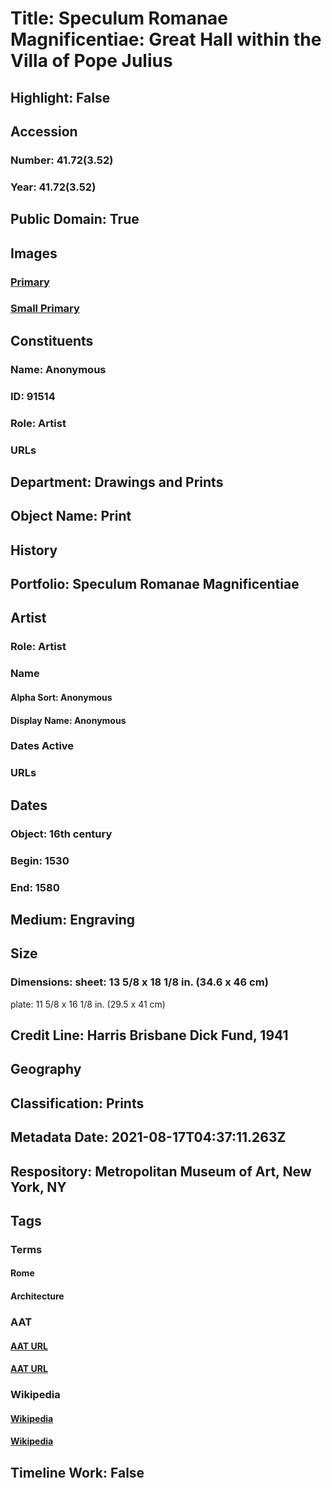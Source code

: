 # Title: Speculum Romanae Magnificentiae: Great Hall within the Villa of Pope Julius
## Highlight: False
## Accession
### Number: 41.72(3.52)
### Year: 41.72(3.52)
## Public Domain: True
## Images
### [Primary](https://images.metmuseum.org/CRDImages/dp/original/DP870349.jpg)
### [Small Primary](https://images.metmuseum.org/CRDImages/dp/web-large/DP870349.jpg)
## Constituents
### Name: Anonymous
### ID: 91514
### Role: Artist
### URLs
## Department: Drawings and Prints
## Object Name: Print
## History
## Portfolio: Speculum Romanae Magnificentiae
## Artist
### Role: Artist
### Name
#### Alpha Sort: Anonymous
#### Display Name: Anonymous
### Dates Active
### URLs
## Dates
### Object: 16th century
### Begin: 1530
### End: 1580
## Medium: Engraving
## Size
### Dimensions: sheet: 13 5/8 x 18 1/8 in. (34.6 x 46 cm)
plate: 11 5/8 x 16 1/8 in. (29.5 x 41 cm)
## Credit Line: Harris Brisbane Dick Fund, 1941
## Geography
## Classification: Prints
## Metadata Date: 2021-08-17T04:37:11.263Z
## Respository: Metropolitan Museum of Art, New York, NY
## Tags
### Terms
#### Rome
#### Architecture
### AAT
#### [AAT URL](http://vocab.getty.edu/page/tgn/7000874)
#### [AAT URL](http://vocab.getty.edu/page/aat/300263552)
### Wikipedia
#### [Wikipedia]()
#### [Wikipedia]()
## Timeline Work: False